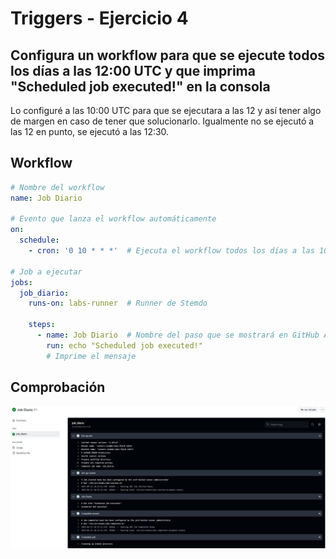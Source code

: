 # Triggers - Ejercicio 4

## Configura un workflow para que se ejecute todos los días a las 12:00 UTC y que imprima "Scheduled job executed!" en la consola

Lo configuré a las 10:00 UTC para que se ejecutara a las 12 y así tener algo de margen en caso de tener que solucionarlo. Igualmente no se ejecutó a las 12 en punto, se ejecutó a las 12:30. 

## Workflow

```yml
# Nombre del workflow
name: Job Diario  

# Evento que lanza el workflow automáticamente 
on:
  schedule:
    - cron: '0 10 * * *'  # Ejecuta el workflow todos los días a las 10:00 AM (hora UTC)

# Job a ejecutar
jobs:
  job_diario:
    runs-on: labs-runner  # Runner de Stemdo

    steps:
      - name: Job Diario  # Nombre del paso que se mostrará en GitHub Actions
        run: echo "Scheduled job executed!" 
        # Imprime el mensaje 

```

## Comprobación 

<img src="../../auxiliar/ej1.6.png">